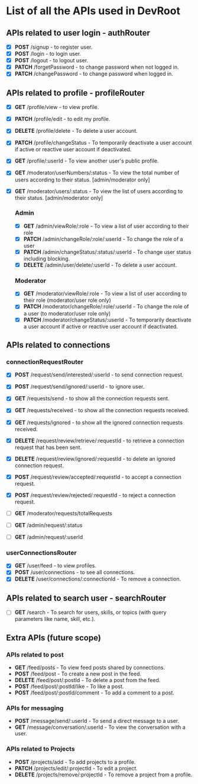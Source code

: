 # List of all the APIs used in DevRoot

## APIs related to user login - authRouter

- [x] **POST** /signup - to register user.
- [x] **POST** /login - to login user.
- [x] **POST** /logout - to logout user.
- [x] **PATCH** /forgetPassword - to change password when not logged in.
- [x] **PATCH** /changePassword - to change password when logged in.

## APIs related to profile - profileRouter

- [x] **GET** /profile/view - to view profile.
- [x] **PATCH** /profile/edit - to edit my profile.
- [x] **DELETE** /profile/delete - To delete a user account.
- [x] **PATCH** /profile/changeStatus - To temporarily deactivate a user account if active or reactive user account if deactivated.
- [x] **GET** /profile/:userId - To view another user's public profile.
- [x] **GET** /moderator/userNumbers/:status - To view the total number of users according to their status. [admin/moderator only]
- [x] **GET** /moderator/users/:status - To view the list of users according to their status. [admin/moderator only]

  ### Admin

  - [x] **GET** /admin/viewRole/:role - To view a list of user according to their role
  - [x] **PATCH** /admin/changeRole/:role/:userId - To change the role of a user
  - [x] **PATCH** /admin/changeStatus/:status/:userId - To change user status including blocking.
  - [x] **DELETE** /admin/user/delete/:userId - To delete a user account.

  ### Moderator

  - [x] **GET** /moderator/viewRole/:role - To view a list of user according to their role (moderator/user role only)
  - [x] **PATCH** /moderator/changeRole/:role/:userId - To change the role of a user (to moderator/user role only)
  - [x] **PATCH** /moderator/changeStatus/:userId - To temporarily deactivate a user account if active or reactive user account if deactivated.

## APIs related to connections

### **connectionRequestRouter**

- [x] **POST** /request/send/interested/:userId - to send connection request.
- [x] **POST** /request/send/ignored/:userId - to ignore user.
- [x] **GET** /requests/send - to show all the connection requests sent.
- [x] **GET** /requests/received - to show all the connection requests received.
- [x] **GET** /requests/ignored - to show all the ignored connection requests received.
- [x] **DELETE** /request/review/retrieve/:requestId - to retrieve a connection request that has been sent.
- [x] **DELETE** /request/review/ignored/:requestId - to delete an ignored connection request.

- [x] **POST** /request/review/accepted/:requestId - to accept a connection request.
- [x] **POST** /request/review/rejected/:requestId - to reject a connection request.

- [ ] **GET** /moderator/requests/totalRequests
- [ ] **GET** /admin/request/:status
- [ ] **GET** /admin/request/:userId

### **userConnectionsRouter**

- [x] **GET** /user/feed - to view profiles.
- [x] **POST** /user/connections - to see all connections.
- [x] **DELETE** /user/connections/:connectionId - To remove a connection.

## APIs related to search user - searchRouter

- [ ] **GET** /search - To search for users, skills, or topics (with query parameters like name, skill, etc.).

## Extra APIs (future scope)

### APIs related to post

- **GET** /feed/posts - To view feed posts shared by connections.
- **POST** /feed/post - To create a new post in the feed.
- **DELETE** /feed/post/:postId - To delete a post from the feed.
- **POST** /feed/post/:postId/like - To like a post.
- **POST** /feed/post/:postId/comment - To add a comment to a post.

### APIs for messaging

- **POST** /message/send/:userId - To send a direct message to a user.
- **GET** /message/conversation/:userId - To view the conversation with a user.

### APIs related to Projects

- **POST** /projects/add - To add projects to a profile.
- **PATCH** /projects/edit/:projectId - To edit a project.
- **DELETE** /projects/remove/:projectId - To remove a project from a profile.
